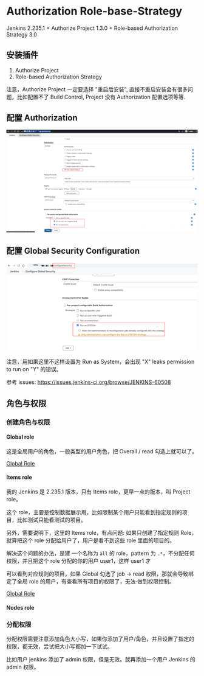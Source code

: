 # Authorization Role-base-Strategy

Jenkins 2.235.1 + Authorize Project 1.3.0 + Role-based Authorization Strategy 3.0


## 安装插件

1. Authorize Project
1. Role-based Authorization Strategy

注意，Authorize Project 一定要选择 "重启后安装", 直接不重启安装会有很多问题，比如配置不了 Build Control, Project 没有 Authorization 配置选项等等.

## 配置 Authorization

![Authorization Role-base-Strategy](./res/authorization-Role-base-Stategy.png)

## 配置 Global Security Configuration

![Global Security Configuration](./res/20200706-161943.png)

注意，用如果这里不这样设置为 Run as System，会出现 "X" leaks permission to run on "Y" 的错误。

参考 issues: https://issues.jenkins-ci.org/browse/JENKINS-60508

## 角色与权限

### 创建角色与权限

#### Global role

这是全局用户的角色，一般类型的用户角色，把 Overall / read 勾选上就可以了。

[Global Role](./res/20200706171302.png)

#### Items role

我的 Jenkins 是 2.235.1 版本，只有 Items role，更早一点的版本，叫 Project role。

这个 role，主要是控制数据展示用，比如限制某个用户只能看到指定规则的项目，比如测试只能看测试的项目。

另外，需要说明下，这里的 Items role，有点问题: 如果只创建了指定规则 Role，就算把这个 role 分配给用户了，用户是看不到这些 role 里面的项目的。

解决这个问题的办法，是建 一个名称为 `all` 的 role，pattern 为 `.*`，不分配任何权限，并且把这个 role 分配的你的用户 user1，这样 user1 才

可以看到对应规则的项目，如果 Global 勾选了 job -> read 权限，那就会导致绑定了全局 role 的用户，有查看所有项目的权限了，无法·做到权限控制。

[Global Role](./res/20200706171427.png)

#### Nodes role

### 分配权限

分配权限需要注意添加角色大小写，如果你添加了用户/角色，并且设置了指定的权限，都无效，尝试把大小写都加一下试试。

比如用户 jenkins 添加了 admin 权限，但是无效。就再添加一个用户 Jenkins 的 admin 权限。
